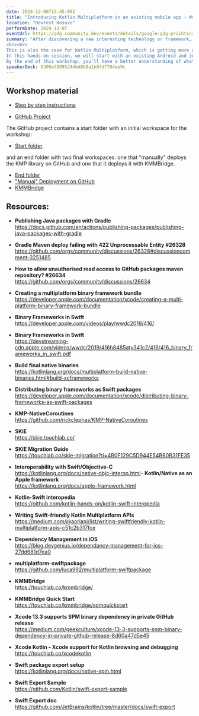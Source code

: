 ```yaml
---
date: 2024-12-06T15:45:00Z
title: "Introducing Kotlin Multiplatform in an existing mobile app - Workshop Edition"
location: "DevFest Kosovo"
performDate: 2024-12-07
eventUrl: https://gdg.community.dev/events/details/google-gdg-prishtina-presents-devfest-kosova-2024-beyond-the-brackets/
summary: "After discovering a new interesting technology or framework, you will probably start asking yourself how to integrate it into an existing project. That's because, the possibility of starting with a blank canvas is rare (not impossible, but rare).
<br><br>
This is also the case for Kotlin Multiplatform, which is getting more and more hype every day. And now, that the technology has become stable, it's the perfect time to start using it!
In this hands-on session, we will start with an existing Android and iOS application that \"lives\" in separate repositories, we will extract the business logic from the Android app and share it between the two apps with a Kotlin Multiplatform library. We will also cover how to distribute the library to the existing applications.
By the end of this workshop, you'll have a better understanding of what is needed to start using Kotlin Multiplatform in your existing projects."
speakerDeck: 6309af8895244bd8b8a1b8fd7784ee9c
---
```


## Workshop material

- [Step by step instructions](https://www.marcogomiero.com/workshops/introducing-kotlin-multiplatform-in-an-existing-mobile-app/)

- [GitHub Project](https://github.com/prof18/kmp-existing-project-workshop)

The GitHub project contains a start folder with an initial workspace for the workshop:

- [Start folder](https://github.com/prof18/kmp-existing-project-workshop/tree/main/start)

and an end folder with two final workspaces: one that "manually" deploys the KMP library on GitHub and one that it deploys it with KMMBridge.

- [End folder](https://github.com/prof18/kmp-existing-project-workshop/tree/main/end)
- ["Manual" Deployment on GitHub](https://github.com/prof18/kmp-existing-project-workshop/tree/main/end/self-publish)
- [KMMBridge](https://github.com/prof18/kmp-existing-project-workshop/tree/main/end/kmmbridge)

## Resources: 

- **Publishing Java packages with Gradle**\
    https://docs.github.com/en/actions/publishing-packages/publishing-java-packages-with-gradle

- **Gradle Maven deploy failing with 422 Unprocessable Entity #26328**\
    https://github.com/orgs/community/discussions/26328#discussioncomment-3251485

- **How to allow unauthorised read access to GitHub packages maven repository? #26634**\
    https://github.com/orgs/community/discussions/26634    

- **Creating a multiplatform binary framework bundle**\
    https://developer.apple.com/documentation/xcode/creating-a-multi-platform-binary-framework-bundle

- **Binary Frameworks in Swift**\
    https://developer.apple.com/videos/play/wwdc2019/416/

- **Binary Frameworks in Swift**\
    https://devstreaming-cdn.apple.com/videos/wwdc/2019/416h8485aty341c2/416/416_binary_frameworks_in_swift.pdf

- **Build final native binaries**\
    https://kotlinlang.org/docs/multiplatform-build-native-binaries.html#build-xcframeworks

- **Distributing binary frameworks as Swift packages**\
    https://developer.apple.com/documentation/xcode/distributing-binary-frameworks-as-swift-packages

- **KMP-NativeCoroutines**\
    https://github.com/rickclephas/KMP-NativeCoroutines

- **SKIE**\
    https://skie.touchlab.co/

- **SKIE Migration Guide**\
    https://touchlab.co/skie-migration?ti=4B0F129C5D944E54B60B31FE35

- **Interoperability with Swift/Objective-C**\
    https://kotlinlang.org/docs/native-objc-interop.html
​
​- **Kotlin/Native as an Apple framework**\
    https://kotlinlang.org/docs/apple-framework.html

- **Kotlin-Swift interopedia**\
    https://github.com/kotlin-hands-on/kotlin-swift-interopedia    

- **Writing Swift-friendly Kotlin Multiplatform APIs**\
    https://medium.com/@aoriani/list/writing-swiftfriendly-kotlin-multiplatform-apis-c51c2b317fce

- **Dependency Management in iOS**\
    https://blog.devgenius.io/dependancy-management-for-ios-27dd681d7ea0

- **multiplatform-swiftpackage**\
    https://github.com/luca992/multiplatform-swiftpackage

- **KMMBridge**\
    https://touchlab.co/kmmbridge/

- **KMMBridge Quick Start**\
    https://touchlab.co/kmmbridge/spmquickstart

- **Xcode 13.3 supports SPM binary dependency in private GitHub release**\
    https://medium.com/geekculture/xcode-13-3-supports-spm-binary-dependency-in-private-github-release-8d60a47d5e45

- **Xcode Kotlin - Xcode support for Kotlin browsing and debugging**\
    https://touchlab.co/xcodekotlin

- **Swift package export setup**\
    https://kotlinlang.org/docs/native-spm.html

- **Swift Export Sample**\
    https://github.com/Kotlin/swift-export-sample

- **Swift Export doc**
    https://github.com/JetBrains/kotlin/tree/master/docs/swift-export
